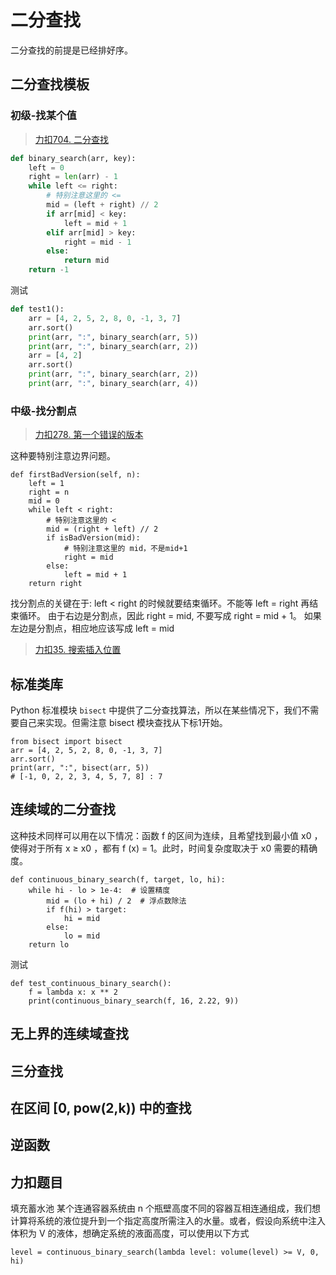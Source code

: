 # 二分查找

二分查找的前提是已经排好序。

## 二分查找模板

### 初级-找某个值

> [力扣704. 二分查找](https://leetcode-cn.com/problems/binary-search/)
```python
def binary_search(arr, key):
    left = 0
    right = len(arr) - 1
    while left <= right:
        # 特别注意这里的 <=
        mid = (left + right) // 2
        if arr[mid] < key:
            left = mid + 1
        elif arr[mid] > key:
            right = mid - 1
        else:
            return mid
    return -1
```
测试
```python
def test1():
    arr = [4, 2, 5, 2, 8, 0, -1, 3, 7]
    arr.sort()
    print(arr, ":", binary_search(arr, 5))
    print(arr, ":", binary_search(arr, 2))
    arr = [4, 2]
    arr.sort()
    print(arr, ":", binary_search(arr, 2))
    print(arr, ":", binary_search(arr, 4))
```


### 中级-找分割点
> [力扣278. 第一个错误的版本](https://leetcode-cn.com/problems/first-bad-version/)

这种要特别注意边界问题。
```
def firstBadVersion(self, n):
    left = 1
    right = n
    mid = 0
    while left < right:
        # 特别注意这里的 <
        mid = (right + left) // 2
        if isBadVersion(mid):
            # 特别注意这里的 mid，不是mid+1
            right = mid
        else:
            left = mid + 1
    return right
```
找分割点的关键在于: left < right 的时候就要结束循环。不能等 left = right 再结束循环。
由于右边是分割点，因此 right = mid, 不要写成 right = mid + 1。
如果左边是分割点，相应地应该写成 left = mid

> [力扣35. 搜索插入位置](https://leetcode-cn.com/problems/search-insert-position/)

## 标准类库

Python 标准模块 `bisect` 中提供了二分查找算法，所以在某些情况下，我们不需要自己来实现。但需注意 bisect 模块查找从下标1开始。

```
from bisect import bisect
arr = [4, 2, 5, 2, 8, 0, -1, 3, 7]
arr.sort()
print(arr, ":", bisect(arr, 5)) 
# [-1, 0, 2, 2, 3, 4, 5, 7, 8] : 7
```

## 连续域的二分查找

这种技术同样可以用在以下情况：函数 f 的区间为连续，且希望找到最小值 x0 ，使得对于所有 x ≥ x0 ，都有 f (x) = 1。此时，时间复杂度取决于 x0 需要的精确度。

```
def continuous_binary_search(f, target, lo, hi):
    while hi - lo > 1e-4:  # 设置精度
        mid = (lo + hi) / 2  # 浮点数除法
        if f(hi) > target:
            hi = mid
        else:
            lo = mid
    return lo
```

测试
```
def test_continuous_binary_search():
    f = lambda x: x ** 2
    print(continuous_binary_search(f, 16, 2.22, 9))
```

## 无上界的连续域查找

## 三分查找

## 在区间 [0, pow(2,k)) 中的查找

## 逆函数

## 力扣题目

填充蓄水池
某个连通容器系统由 n 个瓶壁高度不同的容器互相连通组成，我们想计算将系统的液位提升到一个指定高度所需注入的水量。或者，假设向系统中注入体积为 V 的液体，想确定系统的液面高度，可以使用以下方式

```
level = continuous_binary_search(lambda level: volume(level) >= V, 0, hi)
```